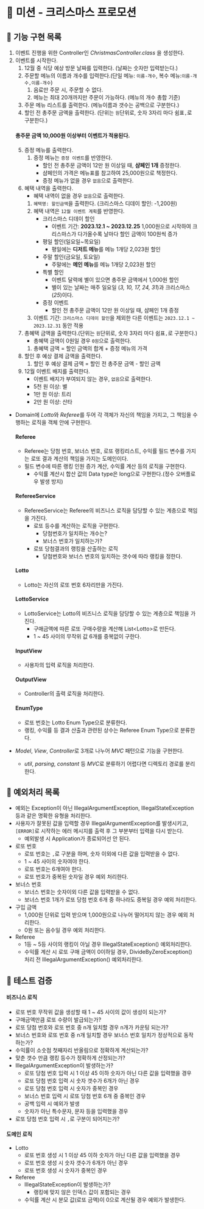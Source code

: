 # 🎄 미션 - 크리스마스 프로모션

## 📌 기능 구현 목록

1. 이벤트 진행을 위한 Controller인 *ChristmasController.class* 을 생성한다.
2. 이벤트를 시작한다.
    1. 12월 중 식당 예상 방문 날짜를 입력한다. (날짜는 숫자만 입력받는다.)
    2. 주문할 메뉴의 이름과 개수를 입력한다.(단일 메뉴: `이름-개수`, 복수 메뉴:`이름-개수,이름-개수`)
       1. 음료만 주문 시, 주문할 수 없다.
       2. 메뉴는 최대 20개까지만 주문이 가능하다. (메뉴의 개수 총합 기준)
    3. 주문 메뉴 리스트를 출력한다. (메뉴이름과 갯수는 공백으로 구분한다.)
    4. 할인 전 총주문 금액을 출력한다. (단위는 `원`단위로, 숫자 3자리 마다 쉼표`,`로 구분한다.)
   #### 총주문 금액 10,000원 이상부터 이벤트가 적용된다.
    5. 증정 메뉴를 출력한다.
        1. 증정 메뉴는 `증정 이벤트`를 반영한다.
            - 할인 전 총주문 금액이 12만 원 이상일 때, **샴페인 1개** 증정한다.
            - 샴페인의 가격은 메뉴표를 참고하여 25,000원으로 책정한다.
            - 증정 메뉴가 없을 경우 `없음`으로 출력한다.
    6. 혜택 내역을 출력한다.
       - 혜택 내역이 없을 경우 `없음`으로 출력한다.
       1. `혜택명: 할인금액`을 출력한다. (크리스마스 디데이 할인: -1,200원)
       2. 혜택 내역은 `12월 이벤트 계획`를 반영한다.
          - 크리스마스 디데이 할인
            - 이벤트 기간: **2023.12.1 ~ 2023.12.25**
              1,000원으로 시작하여 크리스마스가 다가올수록 날마다 할인 금액이 100원씩 증가
          - 평일 할인(일요일~목요일)
            - 평일에는 **디저트 메뉴**를 메뉴 1개당 2,023원 할인
          - 주말 할인(금요일, 토요일)
            - 주말에는 **메인 메뉴**를 메뉴 1개당 2,023원 할인
          - 특별 할인
            - 이벤트 달력에 별이 있으면 총주문 금액에서 1,000원 할인
            - 별이 있는 날짜는 매주 일요일 (*3, 10, 17, 24, 31*)과 크리스마스(*25*)이다.
          - 증정 이벤트
            - 할인 전 총주문 금액이 12만 원 이상일 때, 샴페인 1개 증정
       3. 이벤트 기간: `크리스마스 디데이 할인`을 제외한 다른 이벤트는 `2023.12.1 ~ 2023.12.31` 동안 적용
    7. 총혜택 금액을 출력한다.(단위는 `원`단위로, 숫자 3자리 마다 쉼표`,`로 구분한다.)
       - 총혜택 금액이 0원일 경우 `0원`으로 출력한다.
       1. 총혜택 금액 = 할인 금액의 합계 + 증정 메뉴의 가격
    8. 할인 후 예상 결제 금액을 출력한다. 
       1. 할인 후 예상 결제 금액 = 할인 전 총주문 금액 - 할인 금액
    9. 12월 이벤트 배지를 출력한다.
       - 이벤트 배지가 부여되지 않는 경우, `없음`으로 출력한다.
       - 5천 원 이상: 별
       - 1만 원 이상: 트리
       - 2만 원 이상: 산타
        
- Domain에 *Lotto*와 *Referee*를 두어 각 객체가 자신의 책임을 가지고, 그 책임을 수행하는 로직을 객체 안에 구현한다.
  #### Referee
    - Referee는 당첨 번호, 보너스 번호, 로또 랭킹리스트, 수익률 필드 변수를 가지는 로또 결과 계산의 책임을 가지는 도메인이다.
    - 필드 변수에 따른 랭킹 인원 증가 계산, 수익률 계산 등의 로직을 구현한다.
        - 수익률 계산시 합산 값의 Data type은 long으로 구현한다.(정수 오버플로우 발생 방지)
  #### RefereeService
    - RefereeService는 Referee의 비즈니스 로직을 담당할 수 있는 계층으로 책임을 가진다.
        - 로또 등수를 계산하는 로직을 구현한다.
            - 당첨번호가 일치하는 개수는?
            - 보너스 번호가 일치하는가?
        - 로또 당첨결과의 랭킹을 산출하는 로직
            - 당첨번호와 보너스 번호의 일치하는 갯수에 따라 랭킹을 정한다.
  #### Lotto
    - Lotto는 자신의 로또 번호 6자리만을 가진다.

  #### LottoService
    - LottoService는 Lotto의 비즈니스 로직을 담당할 수 있는 계층으로 책임을 가진다.
        - 구매금액에 따른 로또 구매수량을 계산해 List\<Lotto>로 만든다.
        - 1 ~ 45 사이의 무작위 값 6개를 중복없이 구한다.
  #### InputView
    - 사용자의 입력 로직을 처리한다.
  #### OutputView
    - Controller의 출력 로직을 처리한다.

  #### EnumType
    - 로또 번호는 Lotto Enum Type으로 분류한다.
    - 랭킹, 수익률 등 결과 산출과 관련된 상수는 Referee Enum Type으로 분류한다.


- *Model*, *View*, *Controller*로 3개로 나누어 *MVC* 패턴으로 기능을 구현한다.
    - *util*, *parsing*, *constant* 등 *MVC*로 분류하기 어렵다면 디렉토리 경로를 분리한다.
## 📌 예외처리 목록

- 예외는 Exception이 아닌 IllegalArgumentException, IllegalStateException 등과 같은 명확한 유형을 처리한다.
- 사용자가 잘못된 값을 입력할 경우 IllegalArgumentException를 발생시키고, `[ERROR]`로 시작하는 에러 메시지를 출력 후 그 부분부터 입력을 다시 받는다.
    - 예외발생 시 Application가 종료되어선 안 된다.
- 로또 번호
    - 로또 번호는 `,`로 구분을 하며, 숫자 이외에 다른 값을 입력받을 수 없다.
    - 1 ~ 45 사이의 숫자여야 한다.
    - 로또 번호는 6개여야 한다.
    - 로또 번호가 중복된 숫자일 경우 예외 처리한다.
- 보너스 번호
    - 보너스 번호는 숫자이외 다른 값을 입력받을 수 없다.
    - 보너스 번호 1개가 로또 당첨 번호 6개 중 하나라도 중복일 경우 예외 처리한다.
- 구입 금액
    - 1,000원 단위로 입력 받으며 1,000원으로 나누어 떨어지지 않는 경우 예외 처리한다.
    - 0원 또는 음수일 경우 예외 처리한다.
- Referee
    - 1등 ~ 5등 사이의 랭킹이 아닐 경우 IllegalStateException() 예외처리한다.
    - 수익률 계산 시 로또 구매 금액이 0이하일 경우, DivideByZeroException() 처리 전 IllegalArgumentException() 예외처리한다.

## 📌 테스트 검증

#### 비즈니스 로직
- 로또 번호 무작위 값을 생성할 때 1 ~ 45 사이의 값이 생성이 되는가?
- 구매금액만큼 로또 수량이 발급되는가?
- 로또 당첨 번호와 로또 번호 중 n개 일치할 경우 n개가 카운팅 되는가?
- 보너스 번호와 로또 번호 중 n개 일치할 경우 보너스 번호 일치가 정상적으로 동작하는가?
- 수익률이 소숫점 첫째자리 반올림으로 정확하게 계산되는가?
- 맞춘 갯수 만큼 랭킹 등수가 정확하게 산정되는가?
- IllegalArgumentException이 발생하는가?
    - 로또 당첨 번호 입력 시 1 이상 45 이하 숫자가 아닌 다른 값을 입력했을 경우
    - 로또 당첨 번호 입력 시 숫자 갯수가 6개가 아닌 경우
    - 로또 당첨 번호 입력 시 숫자가 중복인 경우
    - 보너스 번호 입력 시 로또 당첨 번호 6개 중 중복인 경우
    - 공백 입력 시 예외가 발생
    - 숫자가 아닌 특수문자, 문자 등을 입력했을 경우
- 로또 당첨 번호 입력 시 `,`로 구분이 되어지는가?
#### 도메인 로직
- Lotto
    - 로또 번호 생성 시 1 이상 45 이하 숫자가 아닌 다른 값을 입력했을 경우
    - 로또 번호 생성 시 숫자 갯수가 6개가 아닌 경우
    - 로또 번호 생성 시 숫자가 중복인 경우
- Referee
    - IllegalStateException이 발생하는가?
        - 랭킹에 맞지 않은 인덱스 값이 포함되는 경우
    - 수익률 계산 시 분모 값(로또 금액)이 0으로 계산될 경우 예외가 발생한다. 



